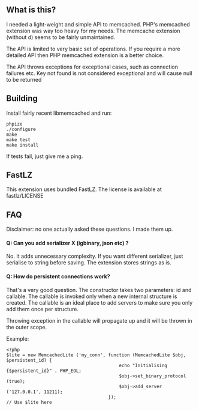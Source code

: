 What is this?
-------------

I needed a light-weight and simple API to memcached. PHP's memcached extension
was way too heavy for my needs. The memcache extension (without d) seems to be 
fairly unmaintained.

The API is limited to very basic set of operations. If you require a more detailed
API then PHP memcached extension is a better choice.

The API throws exceptions for exceptional cases, such as connection failures etc.
Key not found is not considered exceptional and will cause null to be returned

Building
--------

Install fairly recent libmemcached and run:

    phpize
    ./configure
    make
    make test
    make install

If tests fail, just give me a ping.

FastLZ
------

This extension uses bundled FastLZ. The license is available at fastlz/LICENSE

FAQ
---

Disclaimer: no one actually asked these questions. I made them up.

#### Q: Can you add serializer X (igbinary, json etc) ?

No. It adds unnecessary complexity. If you want different serializer, just serialise
to string before saving. The extension stores strings as is.

#### Q: How do persistent connections work?

That's a very good question. The constructor takes two parameters: id and callable.
The callable is invoked only when a new internal structure is created. The callable
is an ideal place to add servers to make sure you only add them once per structure.

Throwing exception in the callable will propagate up and it will be thrown in the outer
scope.

Example:

    <?php
    $lite = new MemcachedLite ('my_conn', function (MemcachedLite $obj, $persistent_id) {
                                              echo "Initialising {$persistent_id}" . PHP_EOL;
                                              $obj->set_binary_protocol (true);
                                              $obj->add_server ('127.0.0.1', 11211);
                                          });
    // Use $lite here
